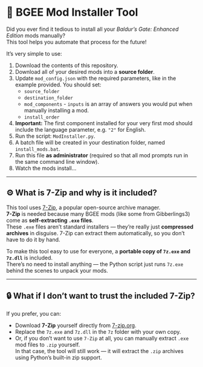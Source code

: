 # 🔧 BGEE Mod Installer Tool

Did you ever find it tedious to install all your *Baldur’s Gate: Enhanced Edition* mods manually?  
This tool helps you automate that process for the future!

It’s very simple to use:

1. Download the contents of this repository.  
2. Download all of your desired mods into a **source folder**.  
3. Update `mod_config.json` with the required parameters, like in the example provided. You should set:
   - `source_folder`
   - `destination_folder`
   - `mod_components` - `inputs` is an array of answers you would put when manually installing a mod.
   - `install_order`
4. **Important:** The first component installed for your very first mod should include the language parameter, e.g. `"2"` for English.
5. Run the script: `ModInstaller.py`.  
6. A batch file will be created in your destination folder, named `install_mods.bat`.  
7. Run this file **as administrator** (required so that all mod prompts run in the same command line window).
8. Watch the mods install...

---

## ⚙️ What is 7-Zip and why is it included?

This tool uses [7-Zip](https://www.7-zip.org/), a popular open-source archive manager.  
**7-Zip** is needed because many BGEE mods (like some from Gibberlings3) come as **self-extracting `.exe` files**.  
These `.exe` files aren’t standard installers — they’re really just **compressed archives** in disguise. 7-Zip can extract them automatically, so you don’t have to do it by hand.

To make this tool easy to use for everyone, a **portable copy of `7z.exe` and `7z.dll`** is included.  
There’s no need to install anything — the Python script just runs `7z.exe` behind the scenes to unpack your mods.

---

## 🔒 What if I don’t want to trust the included 7-Zip?

If you prefer, you can:
- Download **7-Zip** yourself directly from [7-zip.org](https://www.7-zip.org/).
- Replace the `7z.exe` and `7z.dll` in the `7z` folder with your own copy.
- Or, if you don’t want to use `7-Zip` at all, you can manually extract `.exe` mod files to `.zip` yourself.  
  In that case, the tool will still work — it will extract the `.zip` archives using Python’s built-in zip support.
